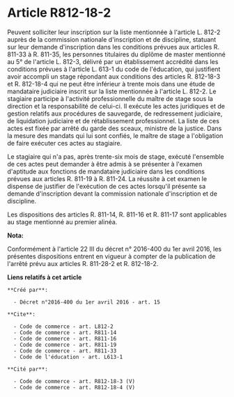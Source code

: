# Article R812-18-2

Peuvent solliciter leur inscription sur la liste mentionnée à l'article L. 812-2 auprès de la commission nationale
d'inscription et de discipline, statuant sur leur demande d'inscription dans les conditions prévues aux articles R. 811-33 à
R. 811-35, les personnes titulaires du diplôme de master mentionné au 5° de l'article L. 812-3, délivré par un établissement
accrédité dans les conditions prévues à l'article L. 613-1 du code de l'éducation, qui justifient avoir accompli un stage
répondant aux conditions des articles R. 812-18-3 et R. 812-18-4 qui ne peut être inférieur à trente mois dans une étude de
mandataire judiciaire inscrit sur la liste mentionnée à l'article L. 812-2. Le stagiaire participe à l'activité
professionnelle du maître de stage sous la direction et la responsabilité de celui-ci. Il exécute les actes juridiques et de
gestion relatifs aux procédures de sauvegarde, de redressement judiciaire, de liquidation judiciaire et de rétablissement
professionnel. La liste de ces actes est fixée par arrêté du garde des sceaux, ministre de la justice. Dans la mesure des
mandats qui lui sont confiés, le maître de stage a l'obligation de faire exécuter ces actes au stagiaire. 

Le stagiaire qui n'a pas, après trente-six mois de stage, exécuté l'ensemble de ces actes peut demander à être admis à se
présenter à l'examen d'aptitude aux fonctions de mandataire judiciaire dans les conditions prévues aux articles R. 811-19 à
R. 811-24. La réussite à cet examen le dispense de justifier de l'exécution de ces actes lorsqu'il présente sa demande
d'inscription devant la commission nationale d'inscription et de discipline. 

Les dispositions des articles R. 811-14, R. 811-16 et R. 811-17 sont applicables au stage mentionné au premier alinéa.

**Nota:**

Conformément à l'article 22 III du décret n° 2016-400 du 1er avril 2016, les présentes dispositions entrent en vigueur à
compter de la publication de l'arrêté prévu aux articles R. 811-28-2 et R. 812-18-2.

**Liens relatifs à cet article**

	**Créé par**:

	  - Décret n°2016-400 du 1er avril 2016 - art. 15

	**Cite**:

	  - Code de commerce - art. L812-2
	  - Code de commerce - art. R811-14
	  - Code de commerce - art. R811-16
	  - Code de commerce - art. R811-19
	  - Code de commerce - art. R811-33
	  - Code de l'éducation - art. L613-1

	**Cité par**:

	  - Code de commerce - art. R812-18-3 (V)
	  - Code de commerce - art. R812-18-4 (V)
